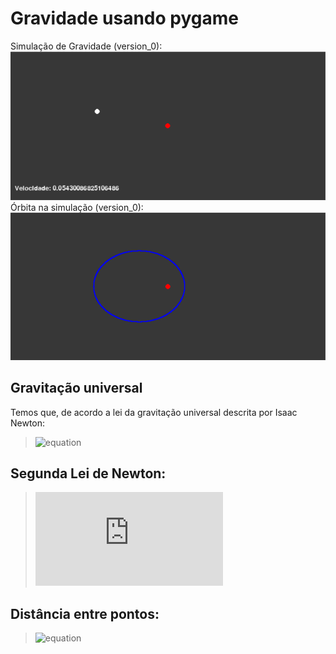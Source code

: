 # Gravidade usando pygame
Simulação de Gravidade (version_0):
![img0](version_0/images/img0.png)
Órbita na simulação (version_0):
![img1](version_0/images/orbita.png)
## Gravitação universal
Temos que, de acordo a lei da gravitação universal descrita por Isaac Newton: 
>![equation](https://latex.codecogs.com/gif.latex?F&space;=&space;\frac{G&space;mM}{d^{2}})
## Segunda Lei de Newton:
>![equation](https://latex.codecogs.com/gif.latex?F&space;=&space;ma)
## Distância entre pontos:
>![equation](https://latex.codecogs.com/gif.latex?d&space;=&space;\sqrt{(x&space;-&space;x_{0})^{2}&space;&plus;&space;(y&space;-&space;y_{0})^{2}})


